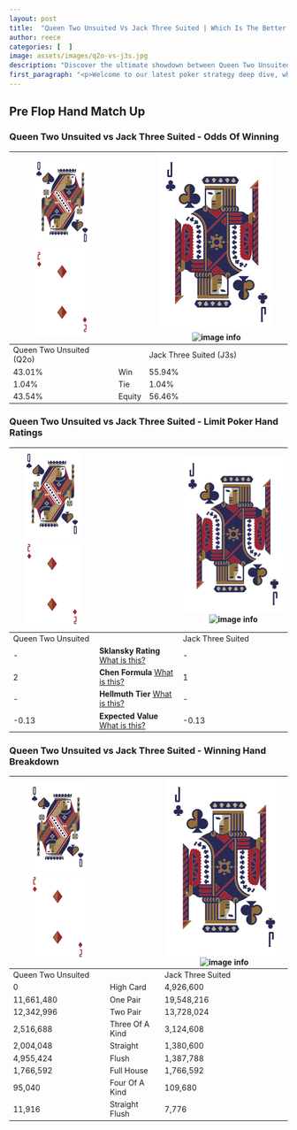 ```yaml
---
layout: post
title:  "Queen Two Unsuited Vs Jack Three Suited | Which Is The Better Hand In Poker? A Complete Guide"
author: reece
categories: [  ]
image: assets/images/q2o-vs-j3s.jpg
description: "Discover the ultimate showdown between Queen Two Unsuited and Jack Three Suited in poker! Uncover the odds, strategies, and scenarios where one hand triumphs over the other. Get ready to up your poker game with this thrilling analysis."
first_paragraph: "<p>Welcome to our latest poker strategy deep dive, where we're pitting two distinct hands against each other in a high-stakes showdown: Queen Two Unsuited vs Jack Three Suited.</p><p>In the dynamic world of poker, every decision counts, and knowing which hand holds the upper hand is key to your success at the table.</p><p>In this article, we'll dissect these two hands, explore the scenarios where one dominates the other, and equip you with the knowledge to make strategic choices that can tip the odds in your favor.</p><p>Get ready to unravel the intriguing dynamics of these poker hands and elevate your game to new heights.</p>"
---
```




[comment]: # (sp0)

## Pre Flop Hand Match Up

<div class="table hand-ratings" markdown="1"> 



### Queen Two Unsuited vs Jack Three Suited - Odds Of Winning


    
| ![image info](assets/images/hand1/Q.png) ![image info](assets/images/hand1/2o.png) |  | ![image info](assets/images/hand2/J.png) ![image info](assets/images/hand2/3s.png) |
| -------- | -------- | -------- |
| Queen Two Unsuited (Q2o) |  | Jack Three Suited (J3s) |
| 43.01% | Win | 55.94% |
| 1.04% | Tie | 1.04% |
| 43.54% | Equity | 56.46% |




[comment]: # (sp1)



### Queen Two Unsuited vs Jack Three Suited - Limit Poker Hand Ratings


    
| ![image info](assets/images/hand1/Q.png) ![image info](assets/images/hand1/2o.png) |  | ![image info](assets/images/hand2/J.png) ![image info](assets/images/hand2/3s.png) |
| -------- | -------- | -------- |
| Queen Two Unsuited |  | Jack Three Suited |
| - | **Sklansky Rating** [What is this?](/sklansky-rating-explained) | - |
| 2 | **Chen Formula** [What is this?](/chen-formula-explained) | 1 |
| - | **Hellmuth Tier** [What is this?](/Hellmuth-tier-explained) | - |
| -0.13 | **Expected Value** [What is this?](/expected-value-explained) | -0.13 |




[comment]: # (sp2)



### Queen Two Unsuited vs Jack Three Suited - Winning Hand Breakdown


    
| ![image info](assets/images/hand1/Q.png) ![image info](assets/images/hand1/2o.png) |  | ![image info](assets/images/hand2/J.png) ![image info](assets/images/hand2/3s.png) |
| -------- | -------- | -------- |
| Queen Two Unsuited |  | Jack Three Suited |
| 0 | High Card | 4,926,600 |
| 11,661,480 | One Pair | 19,548,216 |
| 12,342,996 | Two Pair | 13,728,024 |
| 2,516,688 | Three Of A Kind | 3,124,608 |
| 2,004,048 | Straight | 1,380,600 |
| 4,955,424 | Flush | 1,387,788 |
| 1,766,592 | Full House | 1,766,592 |
| 95,040 | Four Of A Kind | 109,680 |
| 11,916 | Straight Flush | 7,776 |




[comment]: # (sp3)



</div>

[comment]: # (sp4)



[comment]: # (sp5)

